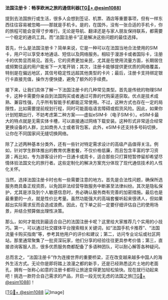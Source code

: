 **法国注册卡：畅享欧洲之旅的通信利器[[TG💪+ @esim1088](https://t.me/s/esim1088)]**

提到去法国旅行或生活，很多人会想到签证、机票、酒店等重要事项，但有一样东西往往容易被忽略——那就是手机卡。是的，在国外，没有一张合适的手机卡，你的旅程可能会变得寸步难行。无论是导航、翻译还是与家人朋友保持联系，都需要一个稳定的通讯工具。而“法国注册卡”正是解决这些问题的最佳选择。

首先，什么是法国注册卡？简单来说，它是一种可以在法国当地合法使用的SIM卡，用户可以享受本地通话、短信以及网络服务。相较于漫游卡或者国际卡，注册卡的优势显而易见。首先，它的资费更加亲民，尤其是在使用流量方面，长期居住或频繁往返的用户能省下一大笔开销；其次，注册卡能够提供更优质的网络覆盖，特别是在偏远地区，其信号稳定性远超其他类型的卡片；最后，注册卡支持绑定银行卡直接充值，操作方便快捷，避免了额外的手续费。

接下来，让我们具体了解一下法国注册卡的几种常见类型。首先是传统的物理SIM卡，这种卡需要你亲自到法国购买或者通过可靠的代购渠道获取。优点是技术成熟、兼容性强，几乎所有智能手机都能正常使用。不过，这种方式也存在一定的局限性，比如需要提前规划行程，同时可能面临语言障碍或假货风险。因此，如果你计划短期出行，不妨考虑第二种方案——虚拟eSIM卡（电子SIM卡）。eSIM卡最大的特点就是无需实体卡槽，可以直接通过网络下载安装。这种形式非常适合经常更换设备的人群，比如商务人士或者背包客。此外，eSIM卡还支持多号码切换，让你在不同国家间无缝切换网络。

除了上述两种基本分类外，还有一些针对特定需求设计的高级产品值得关注。例如，针对学生群体推出的教育优惠套餐，不仅价格低廉，而且包含丰富的学习资源；再比如，专为游客设计的一日通卡或周卡，适合那些只打算短暂停留却希望尽情体验法国文化的旅行者。这些定制化的解决方案充分体现了现代通信技术的人性化关怀。

当然，选择法国注册卡时也有一些需要注意的地方。首先是合法性问题，确保所选服务商具备正规资质，以免因非法经营导致服务中断甚至法律纠纷。其次是隐私保护，尤其是涉及到个人敏感信息时，务必确认服务商有完善的加密措施。最后也是最重要的一点，就是性价比考量。虽然功能强大的高端套餐听起来很诱人，但如果超出实际需求反而会造成浪费。因此，在下单之前一定要仔细评估自己的使用场景，并结合预算做出理性决策。

那么，如何才能找到最适合自己的法国注册卡呢？这里给大家推荐几个实用的小技巧。第一，可以通过社交媒体平台搜索相关关键词，如“法国手机卡推荐”、“法国流量卡购买指南”等，参考其他用户的评价和建议；第二，访问专业论坛或社区网站，那里通常聚集了一批资深玩家，他们分享的经验往往更具参考价值；第三，直接咨询客服人员，很多优质服务商都配备了多语种团队，可以耐心解答各种疑问。

总而言之，“法国注册卡”作为连接世界的重要桥梁，正在改变越来越多中国人的海外生活方式。无论你是即将踏上浪漫之都的新手，还是已经熟悉这片土地的老面孔，拥有一张称心如意的注册卡都将让旅途变得更加轻松愉快。现在就行动起来吧！挑选一款符合自己需求的产品，开启一段无忧无虑的法国之旅[[TG💪+ @esim1088](https://t.me/s/esim1088)]！

[[TG💪+ @esim1088](https://t.me/s/esim1088) ![Image](https://i.postimg.cc/4NQfJmqS/Snipaste-2025-05-13-00-14-12.png)]